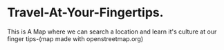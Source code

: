 # Travel-At-Your-Fingertips.
This is A Map where we can search a location and learn it's culture at our finger tips-(map made with openstreetmap.org)
